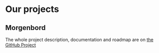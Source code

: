 # Our projects

## Morgenbord

The whole project description, documentation and roadmap are on [the GitHub Project](https://github.com/orgs/PointPlusYt/projects/1?pane=info)


